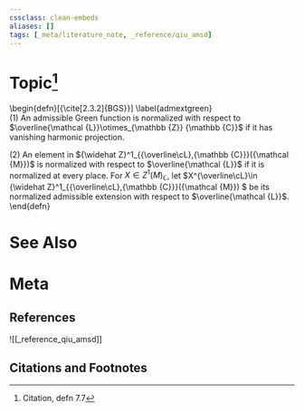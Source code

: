```yaml
---
cssclass: clean-embeds
aliases: []
tags: [_meta/literature_note, _reference/qiu_amsd]
---
```

# Topic[^1]
\begin{defn}[{\cite[2.3.2]{BGS}}]  \label{admextgreen}  
(1) An admissible Green  function     is   normalized   with respect to  $\overline{\mathcal {L}}\otimes_{\mathbb {Z}} {\mathbb {C}}$  if it  has vanishing harmonic projection. 

(2) An element in ${\widehat Z}^1_{{\overline\cL},{\mathbb {C}}}({\mathcal {M}})$   is normalized with respect to  $\overline{\mathcal {L}}$ if it is normalized at every  place.
  For $X\in Z^1(M)_{{\mathbb {C}}}$, let $X^{\overline\cL}\in {\widehat Z}^1_{{\overline\cL},{\mathbb {C}}}({\mathcal {M}}) $ be its normalized admissible extension with respect to  $\overline{\mathcal {L}}$. 
                  \end{defn}

# See Also

# Meta
## References
![[_reference_qiu_amsd]]


## Citations and Footnotes
[^1]: Citation, defn 7.7